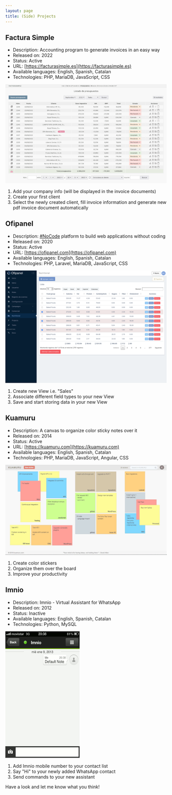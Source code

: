 ```yaml
---
layout: page
title: (Side) Projects
---
```


## Factura Simple

- Description: Accounting program to generate invoices in an easy way
- Released on: 2022
- Status: Active
- URL: [https://facturasimple.es](https://facturasimple.es)
- Available languages: English, Spanish, Catalan
- Technologies: PHP, MariaDB, JavaScript, CSS

![placeholder](/assets/images/facturasimple.png "facturasimple")
  1. Add your company info (will be displayed in the invoice documents)
  2. Create your first client
  3. Select the newly created client, fill invoice information and generate new pdf invoice document automatically

## Ofipanel

- Description: [#NoCode](https://en.wikipedia.org/wiki/No-code_development_platform) platform to build web applications without coding
- Released on: 2020
- Status: Active
- URL: [https://ofipanel.com](https://ofipanel.com)
- Available languages: English, Spanish, Catalan
- Technologies: PHP, Laravel, MariaDB, JavaScript, CSS

![placeholder](/assets/images/ofipanel.png "ofipanel")
  1. Create new View i.e. "Sales"
  2. Associate different field types to your new View
  3. Save and start storing data in your new View

## Kuamuru

- Description: A canvas to organize color sticky notes over it
- Released on: 2014
- Status: Active
- URL: [https://kuamuru.com](https://kuamuru.com)
- Available languages: English, Spanish, Catalan
- Technologies: PHP, MariaDB, JavaScript, Angular, CSS

![placeholder](/assets/images/kuamuru.jpg "kuamuru")
  1. Create color stickers
  2. Organize them over the board
  3. Improve your productivity

## Imnio

- Description: Imnio - Virtual Assistant for WhatsApp
- Released on: 2012
- Status: Inactive
- Available languages: English, Spanish, Catalan
- Technologies: Python, MySQL

![placeholder](/assets/images/imnio.gif "imnio")
  1. Add Imnio mobile number to your contact list
  2. Say "Hi" to your newly added WhatsApp contact
  3. Send commands to your new assistant

Have a look and let me know what you think!
